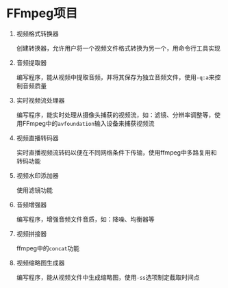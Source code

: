# FFmpeg项目

1. 视频格式转换器

   创建转换器，允许用户将一个视频文件格式转换为另一个，用命令行工具实现

2. 音频提取器

   编写程序，能从视频中提取音频，并将其保存为独立音频文件，使用`-q:a`来控制音频质量

3. 实时视频流处理器

   编写程序，能实时处理从摄像头捕获的视频流，如：滤镜、分辨率调整等，使用FFmpeg中的`avfoundation`输入设备来捕获视频流

4. 视频直播转码器

   实时直播视频流转码以便在不同网络条件下传输，使用ffmpeg中多路复用和转码功能

5. 视频水印添加器

   使用滤镜功能

6. 音频增强器

   编写程序，增强音频文件音质，如：降噪、均衡器等

7. 视频拼接器

   ffmpeg中的`concat`功能

8. 视频缩略图生成器

   编写程序，能从视频文件中生成缩略图，使用`-ss`选项制定截取时间点